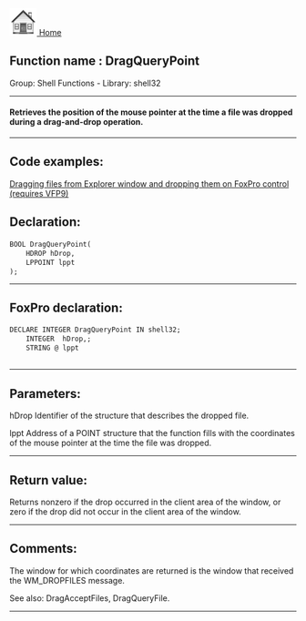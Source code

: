 [<img src="../../images/home.png"> Home ](https://github.com/VFPX/Win32API)  

## Function name : DragQueryPoint
Group: Shell Functions - Library: shell32    
***  


#### Retrieves the position of the mouse pointer at the time a file was dropped during a drag-and-drop operation.
***  


## Code examples:
[Dragging files from Explorer window and dropping them on FoxPro control (requires VFP9)](../../samples/sample_323.md)  

## Declaration:
```foxpro  
BOOL DragQueryPoint(
	HDROP hDrop,
	LPPOINT lppt
);  
```  
***  


## FoxPro declaration:
```foxpro  
DECLARE INTEGER DragQueryPoint IN shell32;
	INTEGER  hDrop,;
	STRING @ lppt
  
```  
***  


## Parameters:
hDrop
Identifier of the structure that describes the dropped file. 

lppt
Address of a POINT structure that the function fills with the coordinates of the mouse pointer at the time the file was dropped.   
***  


## Return value:
Returns nonzero if the drop occurred in the client area of the window, or zero if the drop did not occur in the client area of the window.   
***  


## Comments:
The window for which coordinates are returned is the window that received the WM_DROPFILES message.   
  
See also: DragAcceptFiles, DragQueryFile.  
  
***  

